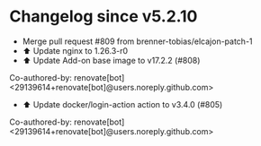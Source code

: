 # Changelog since v5.2.10
- Merge pull request #809 from brenner-tobias/elcajon-patch-1 
- ⬆️ Update nginx to 1.26.3-r0 
- ⬆️ Update Add-on base image to v17.2.2 (#808)

Co-authored-by: renovate[bot] <29139614+renovate[bot]@users.noreply.github.com> 
- ⬆️ Update docker/login-action action to v3.4.0 (#805)

Co-authored-by: renovate[bot] <29139614+renovate[bot]@users.noreply.github.com> 
